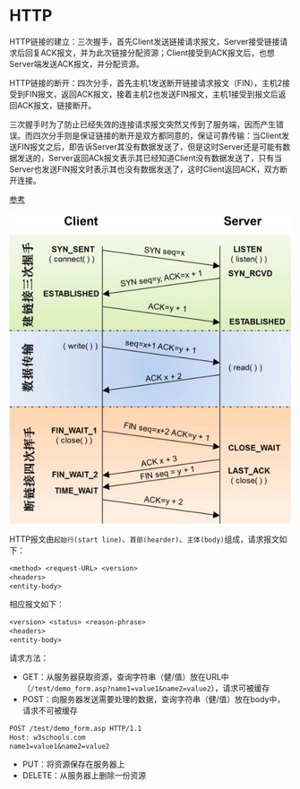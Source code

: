 # HTTP

HTTP链接的建立：三次握手，首先Client发送链接请求报文，Server接受链接请求后回复ACK报文，并为此次链接分配资源；Client接受到ACK报文后，也想Server端发送ACK报文，并分配资源。

HTTP链接的断开：四次分手，首先主机1发送断开链接请求报文（FIN），主机2接受到FIN报文，返回ACK报文，接着主机2也发送FIN报文，主机1接受到报文后返回ACK报文，链接断开。

三次握手时为了防止已经失效的连接请求报文突然又传到了服务端，因而产生错误。而四次分手则是保证链接的断开是双方都同意的，保证可靠传输：当Client发送FIN报文之后，即告诉Server其没有数据发送了，但是这时Server还是可能有数据发送的，Server返回ACk报文表示其已经知道Client没有数据发送了，只有当Server也发送FIN报文时表示其也没有数据发送了，这时Client返回ACK，双方断开连接。

[参考](http://www.jellythink.com/archives/705)

![HTTP](./img/http.png)

HTTP报文由`起始行(start line)`、`首部(hearder)`、`主体(body)`组成，请求报文如下：
```
<method> <request-URL> <version>
<headers>
<entity-body>
```
相应报文如下：
```
<version> <status> <reason-phrase>
<headers>
<entity-body>
```
请求方法：
- GET：从服务器获取资源，查询字符串（健/值）放在URL中（`/test/demo_form.asp?name1=value1&name2=value2`），请求可被缓存
- POST：向服务器发送需要处理的数据，查询字符串（健/值）放在body中，请求不可被缓存
```
POST /test/demo_form.asp HTTP/1.1
Host: w3schools.com
name1=value1&name2=value2
```
- PUT：将资源保存在服务器上
- DELETE：从服务器上删除一份资源
